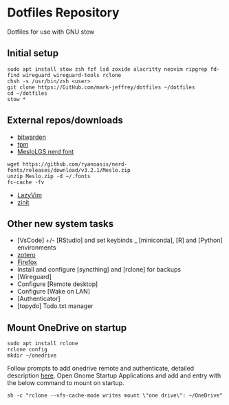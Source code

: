 # Dotfiles Repository 

Dotfiles for use with GNU stow

## Initial setup

```{shell}
sudo apt install stow zsh fzf lsd zoxide alacritty neovim ripgrep fd-find wireguard wireguard-tools rclone
chsh -s /usr/bin/zsh <user>
git clone https://GitHub.com/mark-jeffrey/dotfiles ~/dotfiles
cd ~/dotfiles
stow *
```

## External repos/downloads

- [bitwarden](https://bitwarden.com/download/)
- [tpm](https://github.com/tmux-plugins/tpm)
- [MesloLGS nerd font](https://www.nerdfonts.com/font-downloads)

```{shell}
wget https://github.com/ryanoasis/nerd-fonts/releases/download/v3.2.1/Meslo.zip
unzip Meslo.zip -d ~/.fonts
fc-cache -fv
```
- [LazyVim](https://www.lazyvim.org/installation)
- [zinit](https://github.com/zdharma-continuum/zinit?tab=readme-ov-file#install)

## Other new system tasks

- [VsCode] +/- [RStudio] and set keybinds
_ [miniconda], [R] and [Python] environments
- [zotero](https://github.com/retorquere/zotero-deb)
- [Firefox](https://www.mozilla.org/en-GB/firefox/new/)
- Install and configure [syncthing] and [rclone] for backups
- [Wireguard]
- Configure [Remote desktop]
- Configure [Wake on LAN]
- [Authenticator]
- [topydo] Todo.txt manager

## Mount OneDrive on startup

```{shell}
sudo apt install rclone
rclone config
mkdir ~/onedrive
```

Follow prompts to add onedrive remote and authenticate, detailed description [here](https://itsfoss.com/use-onedrive-linux-rclone/).
Open Gnome Startup Applications and add and entry with the below command to mount on startup.

```{shell}
sh -c "rclone --vfs-cache-mode writes mount \"one drive\": ~/OneDrive"
```
